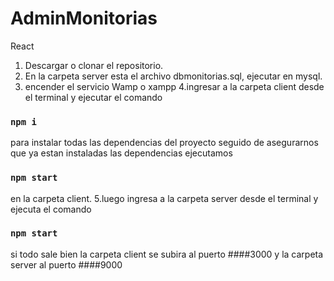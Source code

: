 # AdminMonitorias
React

1. Descargar o clonar el repositorio.
2. En la carpeta server esta el archivo dbmonitorias.sql, ejecutar en mysql.
3. encender el servicio Wamp o xampp
4.ingresar a la carpeta client desde el terminal y ejecutar el comando 
### `npm i`
para instalar todas las dependencias del proyecto seguido de asegurarnos que ya estan instaladas las dependencias ejecutamos
### `npm start`
en la carpeta client.
5.luego ingresa a la carpeta server desde el terminal y ejecuta el comando
### `npm start`
si todo sale bien la carpeta client se subira al puerto ####3000 y la carpeta server al puerto ####9000
